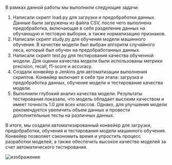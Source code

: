 В рамках данной работы мы выполнили следующие задачи:

1. Написали скрипт load.py для загрузки и предобработки данных. Данные были загружены из файла CSV, после чего выполнена предобработка, включающая в себя разделение данных на обучающую и тестовую выборки, а также нормализацию признаков.
2. Написали скрипт study.py для обучения модели машинного обучения. В качестве модели был выбран алгоритм случайного леса, который был обучен на предобработанных данных.
3. Написали скрипт test.py для тестирования качества обученной модели. Для оценки качества модели были использованы метрики precision, recall, f1-score и accuracy.
4. Создали конвейер в Jenkins для автоматизации выполнения скриптов. Конвейер включает в себя три этапа: загрузка и предобработка данных, обучение модели и тестирование качества модели.
5. Выполнили глубокий анализ качества модели. Результаты тестирования показали, что модель обладает высоким качеством и имеет точность 1.0 для всех классов. Однако, для улучшения модели рекомендуется увеличить объем данных и провести дополнительные тесты на различных данных.
   
В итоге, мы создали автоматизированный конвейер для загрузки, предобработки, обучения и тестирования модели машинного обучения. Конвейер позволяет сэкономить время и упростить процесс разработки моделей, а также обеспечить высокое качество моделей за счет автоматического тестирования.

![изображение](https://github.com/AGBullet/HomeWorkScriptsMLops/assets/78823503/c51f0798-191e-4295-8185-ec3dc6fd616f)
